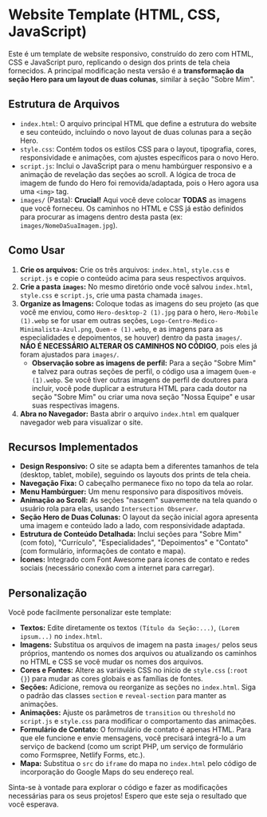 # Website Template (HTML, CSS, JavaScript)

Este é um template de website responsivo, construído do zero com HTML, CSS e JavaScript puro, replicando o design dos prints de tela cheia fornecidos. A principal modificação nesta versão é a **transformação da seção Hero para um layout de duas colunas**, similar à seção "Sobre Mim".

## Estrutura de Arquivos

-   `index.html`: O arquivo principal HTML que define a estrutura do website e seu conteúdo, incluindo o novo layout de duas colunas para a seção Hero.
-   `style.css`: Contém todos os estilos CSS para o layout, tipografia, cores, responsividade e animações, com ajustes específicos para o novo Hero.
-   `script.js`: Inclui o JavaScript para o menu hambúrguer responsivo e a animação de revelação das seções ao scroll. A lógica de troca de imagem de fundo do Hero foi removida/adaptada, pois o Hero agora usa uma `<img>` tag.
-   `images/` (Pasta): **Crucial!** Aqui você deve colocar **TODAS** as imagens que você forneceu. Os caminhos no HTML e CSS já estão definidos para procurar as imagens dentro desta pasta (ex: `images/NomeDaSuaImagem.jpg`).

## Como Usar

1.  **Crie os arquivos:** Crie os três arquivos: `index.html`, `style.css` e `script.js` e copie o conteúdo acima para seus respectivos arquivos.
2.  **Crie a pasta `images`:** No mesmo diretório onde você salvou `index.html`, `style.css` e `script.js`, crie uma pasta chamada `images`.
3.  **Organize as Imagens:** Coloque todas as imagens do seu projeto (as que você me enviou, como `Hero-desktop-2 (1).jpg` para o hero, `Hero-Mobile (1).webp` se for usar em outras seções, `Logo-Centro-Medico-Minimalista-Azul.png`, `Quem-e (1).webp`, e as imagens para as especialidades e depoimentos, se houver) dentro da pasta `images/`. **NÃO É NECESSÁRIO ALTERAR OS CAMINHOS NO CÓDIGO**, pois eles já foram ajustados para `images/`.
    * **Observação sobre as imagens de perfil:** Para a seção "Sobre Mim" e talvez para outras seções de perfil, o código usa a imagem `Quem-e (1).webp`. Se você tiver outras imagens de perfil de doutores para incluir, você pode duplicar a estrutura HTML para cada doutor na seção "Sobre Mim" ou criar uma nova seção "Nossa Equipe" e usar suas respectivas imagens.
4.  **Abra no Navegador:** Basta abrir o arquivo `index.html` em qualquer navegador web para visualizar o site.

## Recursos Implementados

-   **Design Responsivo:** O site se adapta bem a diferentes tamanhos de tela (desktop, tablet, mobile), seguindo os layouts dos prints de tela cheia.
-   **Navegação Fixa:** O cabeçalho permanece fixo no topo da tela ao rolar.
-   **Menu Hambúrguer:** Um menu responsivo para dispositivos móveis.
-   **Animação ao Scroll:** As seções "nascem" suavemente na tela quando o usuário rola para elas, usando `Intersection Observer`.
-   **Seção Hero de Duas Colunas:** O layout da seção inicial agora apresenta uma imagem e conteúdo lado a lado, com responsividade adaptada.
-   **Estrutura de Conteúdo Detalhada:** Inclui seções para "Sobre Mim" (com foto), "Currículo", "Especialidades", "Depoimentos" e "Contato" (com formulário, informações de contato e mapa).
-   **Ícones:** Integrado com Font Awesome para ícones de contato e redes sociais (necessário conexão com a internet para carregar).

## Personalização

Você pode facilmente personalizar este template:

-   **Textos:** Edite diretamente os textos `(Título da Seção:...)`, `(Lorem ipsum...)` no `index.html`.
-   **Imagens:** Substitua os arquivos de imagem na pasta `images/` pelos seus próprios, mantendo os nomes dos arquivos ou atualizando os caminhos no HTML e CSS se você mudar os nomes dos arquivos.
-   **Cores e Fontes:** Altere as variáveis CSS no início de `style.css` (`:root {}`) para mudar as cores globais e as famílias de fontes.
-   **Seções:** Adicione, remova ou reorganize as seções no `index.html`. Siga o padrão das classes `section` e `reveal-section` para manter as animações.
-   **Animações:** Ajuste os parâmetros de `transition` ou `threshold` no `script.js` e `style.css` para modificar o comportamento das animações.
-   **Formulário de Contato:** O formulário de contato é apenas HTML. Para que ele funcione e envie mensagens, você precisará integrá-lo a um serviço de backend (como um script PHP, um serviço de formulário como Formspree, Netlify Forms, etc.).
-   **Mapa:** Substitua o `src` do `iframe` do mapa no `index.html` pelo código de incorporação do Google Maps do seu endereço real.

Sinta-se à vontade para explorar o código e fazer as modificações necessárias para os seus projetos! Espero que este seja o resultado que você esperava.

